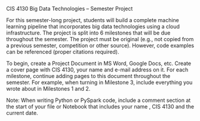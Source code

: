 CIS 4130 Big Data Technologies – Semester Project

For this semester-long project, students will build a complete machine learning pipeline that incorporates big data technologies using a cloud infrastructure.  The project is split into 6 milestones that will be due throughout the semester.  The project must be original (e.g., not copied from a previous semester, competition or other source). However, code examples can be referenced (proper citations required).

To begin, create a Project Document in MS Word, Google Docs, etc. Create a cover page with CIS 4130, your name and e-mail address on it.  For each milestone, continue adding pages to this document throughout the semester.  For example, when turning in Milestone 3, include everything you wrote about in Milestones 1 and 2.

Note: When writing Python or PySpark code, include a comment section at the start of your file or Notebook that includes your name , CIS 4130 and the current date.
